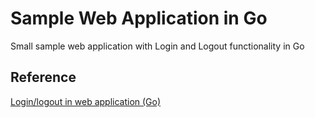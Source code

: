 # Sample Web Application in Go

Small sample web application with Login and Logout functionality in Go

## Reference

[Login/logout in web application (Go)](https://mschoebel.info/2014/03/09/snippet-golang-webapp-login-logout/)
